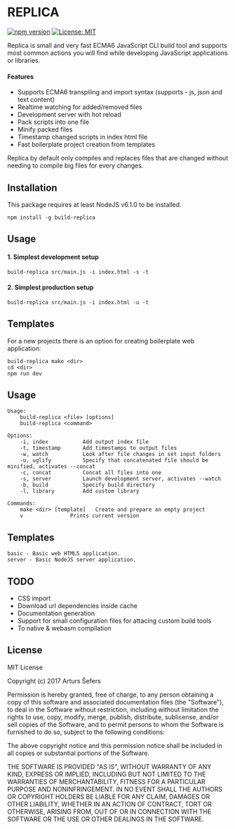 # REPLICA

[![npm version](https://badge.fury.io/js/build-replica.svg)](https://badge.fury.io/js/build-replica)
[![License: MIT](https://img.shields.io/badge/License-MIT-yellow.svg)](https://opensource.org/licenses/MIT)

Replica is small and very fast ECMA6 JavaScript CLI build tool and supports most common actions you will find while developing JavaScript applications or libraries.

#### Features
* Supports ECMA6 transpiling and import syntax (supports - js, json and text content)
* Realtime watching for added/removed files
* Development server with hot reload
* Pack scripts into one file
* Minify packed files
* Timestamp changed scripts in index html file
* Fast boilerplate project creation from templates

Replica by default only compiles and replaces files that are changed without needing to compile big files for every changes.

## Installation

This package requires at least NodeJS v6.1.0 to be installed.

```
npm install -g build-replica
```

## Usage

#### 1. Simplest development setup
```
build-replica src/main.js -i index.html -s -t
```

#### 2. Simplest production setup
```
build-replica src/main.js -i index.html -u -t
```

## Templates
For a new projects there is an option for creating boilerplate web application:
```
build-replica make <dir>
cd <dir>
npm run dev
```

## Usage

```
Usage:
	build-replica <file> [options]
	build-replica <command>

Options:
	-i, index       	Add output index file
	-t, timestamp   	Add timestamps to output files
	-w, watch       	Look after file changes in set input folders
	-u, uglify      	Specify that concatenated file should be minified, activates --concat
	-c, concat      	Concat all files into one
	-s, server      	Launch development server, activates --watch
	-b, build       	Specify build directory
	-l, library     	Add custom library

Commands:
	make <dir> [template] 	Create and prepare an empty project
	v          		Prints current version
```

## Templates

```
basic - Basic web HTML5 application.
server - Basic NodeJS server application.
```

## TODO

- CSS import
- Download url dependencies inside cache
- Documentation generation
- Support for small configuration files for attacing custom build tools
- To native & webasm compilation

## License

MIT License

Copyright (c) 2017 Arturs Šefers

Permission is hereby granted, free of charge, to any person obtaining a copy
of this software and associated documentation files (the "Software"), to deal
in the Software without restriction, including without limitation the rights
to use, copy, modify, merge, publish, distribute, sublicense, and/or sell
copies of the Software, and to permit persons to whom the Software is
furnished to do so, subject to the following conditions:

The above copyright notice and this permission notice shall be included in all
copies or substantial portions of the Software.

THE SOFTWARE IS PROVIDED "AS IS", WITHOUT WARRANTY OF ANY KIND, EXPRESS OR
IMPLIED, INCLUDING BUT NOT LIMITED TO THE WARRANTIES OF MERCHANTABILITY,
FITNESS FOR A PARTICULAR PURPOSE AND NONINFRINGEMENT. IN NO EVENT SHALL THE
AUTHORS OR COPYRIGHT HOLDERS BE LIABLE FOR ANY CLAIM, DAMAGES OR OTHER
LIABILITY, WHETHER IN AN ACTION OF CONTRACT, TORT OR OTHERWISE, ARISING FROM,
OUT OF OR IN CONNECTION WITH THE SOFTWARE OR THE USE OR OTHER DEALINGS IN THE
SOFTWARE.
